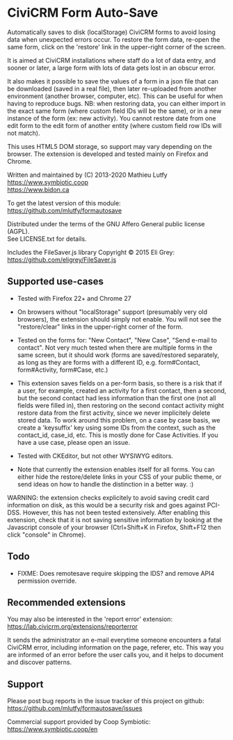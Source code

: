 # CiviCRM Form Auto-Save

Automatically saves to disk (localStorage) CiviCRM forms to avoid losing data
when unexpected errors occur. To restore the form data, re-open the same form,
click on the 'restore' link in the upper-right corner of the screen.

It is aimed at CiviCRM installations where staff do a lot of data entry, and
sooner or later, a large form with lots of data gets lost in an obscur error.

It also makes it possible to save the values of a form in a json file that can
be downloaded (saved in a real file), then later re-uploaded from another
environment (another browser, computer, etc). This can be useful for when having
to reproduce bugs. NB: when restoring data, you can either import in the exact
same form (where custom field IDs will be the same), or in a new instance of the
form (ex: new activity). You cannot restore date from one edit form to the edit
form of another entity (where custom field row IDs will not match).

This uses HTML5 DOM storage, so support may vary depending on the browser.
The extension is developed and tested mainly on Firefox and Chrome.

Written and maintained by (C) 2013-2020 Mathieu Lutfy  
https://www.symbiotic.coop  
https://www.bidon.ca

To get the latest version of this module:  
https://github.com/mlutfy/formautosave

Distributed under the terms of the GNU Affero General public license (AGPL).  
See LICENSE.txt for details.

Includes the FileSaver.js library Copyright © 2015 Eli Grey:  
https://github.com/eligrey/FileSaver.js

## Supported use-cases

- Tested with Firefox 22+ and Chrome 27

- On browsers without "localStorage" support (presumably very old browsers),
  the extension should simply not enable. You will not see the "restore/clear"
  links in the upper-right corner of the form.

- Tested on the forms for: "New Contact", "New Case", "Send e-mail to contact".
  Not very much tested when there are multiple forms in the same screen, but it
  should work (forms are saved/restored separately, as long as they are forms
  with a different ID, e.g. form#Contact, form#Activity, form#Case, etc.)

- This extension saves fields on a per-form basis, so there is a risk that if
  a user, for example, created an activity for a first contact, then a second,
  but the second contact had less information than the first one (not all fields
  were filled in), then restoring on the second contact activity might restore
  data from the first activity, since we never implicitely delete stored data.
  To work around this problem, on a case by case basis, we create a 'keysuffix'
  key using some IDs from the context, such as the contact_id, case_id, etc.
  This is mostly done for Case Activities. If you have a use case, please open
  an issue.

- Tested with CKEditor, but not other WYSIWYG editors.

- Note that currently the extension enables itself for all forms.
  You can either hide the restore/delete links in your CSS of your public theme,
  or send ideas on how to handle the distinction in a better way. :)

WARNING: the extension checks explicitely to avoid saving credit card information
on disk, as this would be a security risk and goes against PCI-DSS. However, this
has not been tested extensively. After enabling this extension, check that it is
not saving sensitive information by looking at the Javascript console of your
browser (Ctrl+Shift+K in Firefox, Shift+F12 then click "console" in Chrome).

## Todo

* FIXME: Does remotesave require skipping the IDS? and remove API4 permission override.

## Recommended extensions

You may also be interested in the 'report error' extension:  
https://lab.civicrm.org/extensions/reporterror

It sends the administrator an e-mail everytime someone encounters a fatal CiviCRM
error, including information on the page, referer, etc. This way you are informed
of an error before the user calls you, and it helps to document and discover patterns.

## Support

Please post bug reports in the issue tracker of this project on github:  
https://github.com/mlutfy/formautosave/issues

Commercial support provided by Coop Symbiotic:  
https://www.symbiotic.coop/en

